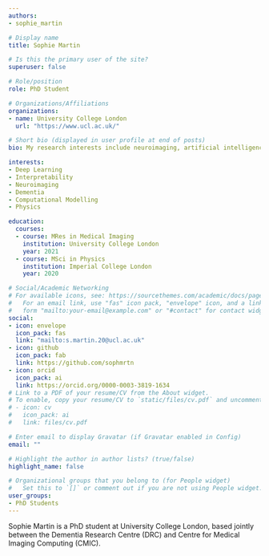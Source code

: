 ```yaml
---
authors:
- sophie_martin

# Display name
title: Sophie Martin

# Is this the primary user of the site?
superuser: false

# Role/position
role: PhD Student

# Organizations/Affiliations
organizations:
- name: University College London
  url: "https://www.ucl.ac.uk/"

# Short bio (displayed in user profile at end of posts)
bio: My research interests include neuroimaging, artificial intelligence and interpretability.

interests:
- Deep Learning
- Interpretability
- Neuroimaging
- Dementia
- Computational Modelling
- Physics

education:
  courses:
  - course: MRes in Medical Imaging
    institution: University College London
    year: 2021
  - course: MSci in Physics
    institution: Imperial College London
    year: 2020

# Social/Academic Networking
# For available icons, see: https://sourcethemes.com/academic/docs/page-builder/#icons
#   For an email link, use "fas" icon pack, "envelope" icon, and a link in the
#   form "mailto:your-email@example.com" or "#contact" for contact widget.
social:
- icon: envelope
  icon_pack: fas
  link: "mailto:s.martin.20@ucl.ac.uk"
- icon: github
  icon_pack: fab
  link: https://github.com/sophmrtn
- icon: orcid
  icon_pack: ai
  link: https://orcid.org/0000-0003-3819-1634
# Link to a PDF of your resume/CV from the About widget.
# To enable, copy your resume/CV to `static/files/cv.pdf` and uncomment the lines below.
# - icon: cv
#   icon_pack: ai
#   link: files/cv.pdf

# Enter email to display Gravatar (if Gravatar enabled in Config)
email: ""

# Highlight the author in author lists? (true/false)
highlight_name: false

# Organizational groups that you belong to (for People widget)
#   Set this to `[]` or comment out if you are not using People widget.
user_groups:
- PhD Students
---
```


Sophie Martin is a PhD student at University College London, based jointly between the Dementia Research Centre (DRC) and Centre for Medical Imaging Computing (CMIC).
